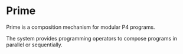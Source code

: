# Prime

Prime is a composition mechanism for modular P4 programs. 

The system provides programming operators to compose programs in parallel or sequentially. 
